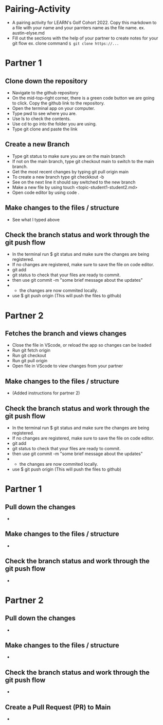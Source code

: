 # Pairing-Activity
- A pairing activity for LEARN's Golf Cohort 2022. Copy this markdown to a file with your name and your parnters name as the file name. 
    ex. austin-elyse.md
- Fill out the sections with the help of your partner to create notes for your git flow
    ex. clone command `$ git clone https://...`


# Partner 1
## Clone down the repository 
  - Navigate to the github repository
  - On the mid-top-right corner, there is a green code button we are going to click. Copy the github link to the repository.
  - Open the terminal app on your computer.
  - Type pwd to see where you are.
  - Use ls to check the contents.
  - Use cd to go into the folder you are using.
  - Type git clone and paste the link

## Create a new Branch 
  - Type git status to make sure you are on the main branch
  - If not on the main branch, type git checkout main to switch to the main branch.
  - Get the most recent changes by typing git pull origin main
  - To create a new branch type git checkkout -b <topic-initial1-initial2>
  - See on the next line it should say switched to the new branch
  - Make a new file by using touch <topic-student1-student2.md>
  - Open code editor by using code .

## Make changes to the files / structure
  - See what I typed above
  
## Check the branch status and work through the git push flow
  - In the terminal run $ git status and make sure the changes are being registered.
  - If no changes are registered, make sure to save the file on code editor.
  - git add <file-name>
  - git status to check that your files are ready to commit.
  - then use git commit -m "some brief message about the updates"
  - * the changes are now commited locally.
  - use $ git push origin <branch-name> (This will push the files to github)

# Partner 2
## Fetches the branch and views changes
 - Close the file in VScode, or reload the app so changes can be loaded
 - Run git fetch origin <branch-name>
 - Run git checkout <branch-name>
 - Run git pull origin <branch-name>
 - Open file in VScode to view changes from your partner

##  Make changes to the files / structure
 - (Added instructions for partner 2)

## Check the branch status and work through the git push flow
 - In the terminal run $ git status and make sure the changes are being registered.
  - If no changes are registered, make sure to save the file on code editor.
  - git add <file-name>
  - git status to check that your files are ready to commit.
  - then use git commit -m "some brief message about the updates"
  - * the changes are now commited locally.
  - use $ git push origin <branch-name> (This will push the files to github)

# Partner 1
## Pull down the changes 
 - 

## Make changes to the files / structure
 - 

## Check the branch status and work through the git push flow
 - 

# Partner 2
## Pull down the changes 
 - 

##  Make changes to the files / structure
 - 

## Check the branch status and work through the git push flow
 -

## Create a Pull Request (PR) to Main
 - 

